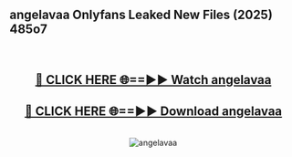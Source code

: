 <h2>angelavaa Onlyfans Leaked New Files (2025) 485o7</h2>
<br>
<div align="center">
<h2><a href="https://mediafiles.top/angelavaa&ref=git" rel="nofollow">🔴 CLICK HERE 🌐==►► Watch angelavaa</a></h2>
<h2><a href="https://mediafiles.top/angelavaa&ref=git" rel="nofollow">🔴 CLICK HERE 🌐==►► Download angelavaa</a></h2>
<br>
<a href="https://mediafiles.top/angelavaa&ref=git" rel="nofollow" data-target="animated-image.originalLink"><img src="https://i.ibb.co.com/xMMVF88/686577567.gif" alt="angelavaa" style="max-width: 100%; display: inline-block;" data-target="animated-image.originalImage"></a>
</div>
<br>
<br>